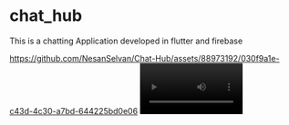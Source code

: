 # chat_hub
This is a chatting Application developed in flutter and firebase



https://github.com/NesanSelvan/Chat-Hub/assets/88973192/030f9a1e-c43d-4c30-a7bd-644225bd0e06
<video src='https://github.com/NesanSelvan/Chat-Hub/assets/88973192/4de2618f-dd70-47a7-ac44-a97942309b04
' width=180/>

